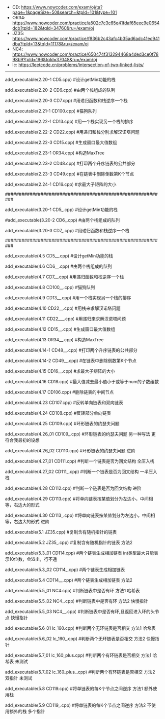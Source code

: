 - CD:
 https://www.nowcoder.com/exam/oj/ta?page=1&pageSize=50&search=&tpId=101&type=101
 - OR34:
 https://www.nowcoder.com/practice/a502c7c3c65e41fdaf65eec9e0654dcb?tpId=182&tqId=34760&ru=/exam/oj
 - JZ35:
 https://www.nowcoder.com/practice/f836b2c43afc4b35ad6adc41ec941dba?tpId=13&tqId=11178&ru=/exam/oj
 - NC4:
 https://www.nowcoder.com/practice/650474f313294468a4ded3ce0f7898b9?tpId=196&tqId=37048&ru=/exam/oj
 - lc:
 https://leetcode.cn/problems/intersection-of-two-linked-lists/
 ---
add_executable(2.20-1 CD5.cpp) #设计getMin功能的栈

add_executable(2.20-2 CD6.cpp) #由两个栈组成的队列

add_executable(2.20-3 CD7.cpp) #用递归函数和栈逆序一个栈

add_executable(2.21-1 CD100.cpp) #猫狗队列

add_executable(2.22-1 CD13.cpp) #用一个栈实现另一个栈的排序

add_executable(2.22-2 CD22.cpp) #用递归和栈分别求解汉诺塔问题

add_executable(2.22-3 CD15.cpp) #生成窗口最大值数组

add_executable(2.23-1 OR34.cpp) #构造MaxTree

add_executable(2.23-2 CD48.cpp) #打印两个升序链表的公共部分

add_executable(2.23-3 CD49.cpp) #在链表中删除倒数第K个节点

add_executable(2.24-1 CD16.cpp) #求最大子矩阵的大小

###########################################################

add_executable(3.20-1 CD5_.cpp)	#设计getMin功能的栈

#add_executable(3.20-2 CD6_.cpp)	#由两个栈组成的队列

add_executable(3.20-3 CD7_.cpp) #用递归函数和栈逆序一个栈

###########################################################

add_executable(4.5 CD5__.cpp) #设计getMin功能的栈

add_executable(4.6 CD6__.cpp)	#由两个栈组成的队列

add_executable(4.7 CD7__.cpp) #用递归函数和栈逆序一个栈

add_executable(4.8 CD100__.cpp) #猫狗队列

add_executable(4.9 CD13__.cpp) #用一个栈实现另一个栈的排序

add_executable(4.10 CD22__.cpp) #用栈来求解汉诺塔问题

add_executable(4.11 CD22___.cpp) #用递归来求解汉诺塔问题

add_executable(4.12 CD15__.cpp) #生成窗口最大值数组

add_executable(4.13 OR34__.cpp) #构造MaxTree

add_executable(4.14-1 CD48__.cpp) #打印两个升序链表的公共部分

add_executable(4.14-2 CD49__.cpp) #在链表中删除倒数第K个节点

add_executable(4.15 CD16__.cpp) #求最大子矩阵的大小

add_executable(4.16 CD18.cpp) #最大值减去最小值小于或等于num的子数组数

add_executable(4.17 CD106.cpp) #删除链表的中间节点

add_executable(4.23 CD107.cpp) #反转单向链表和双向链表

add_executable(4.24 CD108.cpp) #反转部分单向链表

add_executable(4.25 CD109.cpp) #环形链表的约瑟夫问题

add_executable(4.26_01 CD109_.cpp) #环形链表的约瑟夫问题 另一种写法 更符合我最初的设想

add_executable(4.26_02 CD110.cpp) #环形链表的约瑟夫问题 进阶

add_executable(4.27_01 CD111.cpp) #判断一个链表是否为回文结构 全压入栈

add_executable(4.27_02 CD111_.cpp) #判断一个链表是否为回文结构 一半压入栈

add_executable(4.28 CD112.cpp) #判断一个链表是否为回文结构 进阶

add_executable(4.29 CD113.cpp) #将单向链表按某值划分为左边小，中间相等，右边大的形式

add_executable(4.30 CD113_.cpp) #将单向链表按某值划分为左边小，中间相等，右边大的形式 进阶

add_executable(5.1 JZ35.cpp) #复制含有随机指针的链表
 
add_executable(5.2 JZ35_.cpp) #复制含有随机指针的链表 方法2

add_executable(5.3_01 CD114.cpp) #两个链表生成相加链表 int类型最大只能表示10位数，会溢出，行不通

add_executable(5.3_02 CD114_.cpp) #两个链表生成相加链表 

add_executable(5.4 CD114__.cpp) #两个链表生成相加链表 方法2

add_executable(5.5_01 NC4.cpp) #判断链表中是否有环 方法1 哈希表

add_executable(5.5_02 NC4_.cpp) #判断链表中是否有环 方法2 快慢指针

add_executable(5.5_03 NC4__.cpp) #判断链表中是否有环,且返回进入环的头节点 快慢指针

add_executable(5.6_01 lc_160.cpp) #判断两个无环链表是否相交 方法1 哈希表

add_executable(5.6_02 lc_160_.cpp) #判断两个无环链表是否相交 方法2 快慢指针

add_executable(5.7_01 lc_160_plus.cpp) #判断两个有环链表是否相交 方法1 哈希表 未测试

add_executable(5.7_02 lc_160_plus_.cpp) #判断两个有环链表是否相交 方法2 双指针 未测试

add_executable(5.8 CD119.cpp) #将单链表的每K个节点之间逆序 方法1 额外使用栈

add_executable(5.9 CD119_.cpp) #将单链表的每K个节点之间逆序 方法2 不使用额外的栈 多个指针

